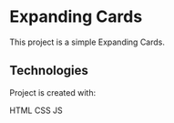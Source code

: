 # Expanding Cards
This project is a simple Expanding Cards.

## Technologies
Project is created with:

HTML 
CSS
JS
